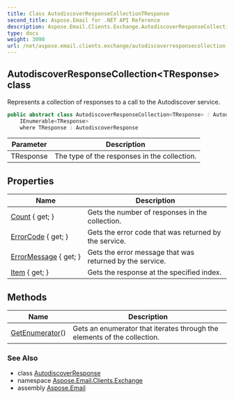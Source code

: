 ```yaml
---
title: Class AutodiscoverResponseCollectionTResponse
second_title: Aspose.Email for .NET API Reference
description: Aspose.Email.Clients.Exchange.AutodiscoverResponseCollection1TResponse class. Represents a collection of responses to a call to the Autodiscover service
type: docs
weight: 3090
url: /net/aspose.email.clients.exchange/autodiscoverresponsecollection-1/
---
```

## AutodiscoverResponseCollection&lt;TResponse&gt; class

Represents a collection of responses to a call to the Autodiscover service.

```csharp
public abstract class AutodiscoverResponseCollection<TResponse> : AutodiscoverResponse, 
    IEnumerable<TResponse>
    where TResponse : AutodiscoverResponse
```

| Parameter | Description |
| --- | --- |
| TResponse | The type of the responses in the collection. |

## Properties

| Name | Description |
| --- | --- |
| [Count](../../aspose.email.clients.exchange/autodiscoverresponsecollection-1/count/) { get; } | Gets the number of responses in the collection. |
| [ErrorCode](../../aspose.email.clients.exchange/autodiscoverresponse/errorcode/) { get; } | Gets the error code that was returned by the service. |
| [ErrorMessage](../../aspose.email.clients.exchange/autodiscoverresponse/errormessage/) { get; } | Gets the error message that was returned by the service. |
| [Item](../../aspose.email.clients.exchange/autodiscoverresponsecollection-1/item/) { get; } | Gets the response at the specified index. |

## Methods

| Name | Description |
| --- | --- |
| [GetEnumerator](../../aspose.email.clients.exchange/autodiscoverresponsecollection-1/getenumerator/)() | Gets an enumerator that iterates through the elements of the collection. |

### See Also

* class [AutodiscoverResponse](../autodiscoverresponse/)
* namespace [Aspose.Email.Clients.Exchange](../../aspose.email.clients.exchange/)
* assembly [Aspose.Email](../../)


